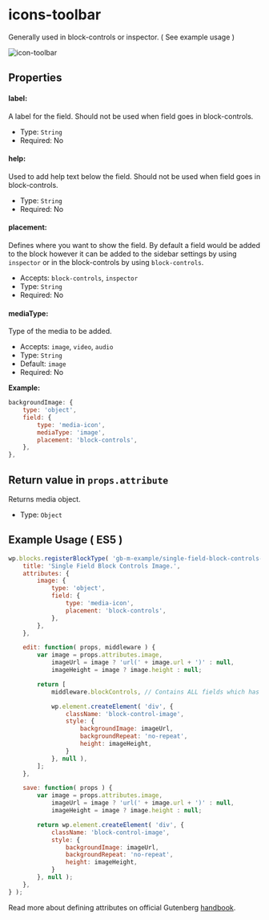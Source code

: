 # icons-toolbar

Generally used in block-controls or inspector.  ( See example usage )

![icon-toolbar](https://user-images.githubusercontent.com/6297436/39447333-0a0f2a6a-4cdf-11e8-842b-cb326aeb3cbc.png)



## Properties

#### label:

A label for the field. Should not be used when field goes in block-controls.

- Type: `String`
- Required: No

#### help:

Used to add help text below the field. Should not be used when field goes in block-controls.

- Type: `String`
- Required: No

#### placement:

Defines where you want to show the field. By default a field would be added to the block however it can be added to the sidebar settings by using `inspector` or in the block-controls by using `block-controls`.

- Accepts: `block-controls`, `inspector`
- Type: `String`
- Required: No

#### **mediaType:**

Type of the media to be added.

- Accepts: `image`, `video`, `audio`
- Type: `String`
- Default: `image`
- Required: No

**Example:**

```js
backgroundImage: {
	type: 'object',
	field: {
		type: 'media-icon',
		mediaType: 'image',
		placement: 'block-controls',
	},
},
```



## Return value in `props.attribute`

Returns media object.

- Type: `Object`

## Example Usage ( ES5 )

```js
wp.blocks.registerBlockType( 'gb-m-example/single-field-block-controls-image', {
	title: 'Single Field Block Controls Image.',
	attributes: {
		image: {
			type: 'object',
			field: {
				type: 'media-icon',
				placement: 'block-controls',
			},
		},
	},

	edit: function( props, middleware ) {
		var image = props.attributes.image,
			imageUrl = image ? 'url(' + image.url + ')' : null,
			imageHeight = image ? image.height : null;

		return [
			middleware.blockControls, // Contains ALL fields which has placement: 'block-controls'.

			wp.element.createElement( 'div', {
				className: 'block-control-image',
				style: {
					backgroundImage: imageUrl,
					backgroundRepeat: 'no-repeat',
					height: imageHeight,
				}
			}, null ),
		];
	},

	save: function( props ) {
		var image = props.attributes.image,
			imageUrl = image ? 'url(' + image.url + ')' : null,
			imageHeight = image ? image.height : null;

		return wp.element.createElement( 'div', {
			className: 'block-control-image',
			style: {
				backgroundImage: imageUrl,
				backgroundRepeat: 'no-repeat',
				height: imageHeight,
			}
		}, null );
	},
} );
```


Read more about defining attributes on official Gutenberg [handbook](https://wordpress.org/gutenberg/handbook/designers-developers/developers/block-api/block-attributes/).
